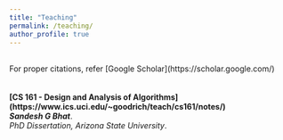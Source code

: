 ```yaml
---
title: "Teaching"
permalink: /teaching/
author_profile: true
---
```

<br>
For proper citations, refer [Google Scholar](https://scholar.google.com/)<br>
<br>
<br>
<b>[CS 161 - Design and Analysis of Algorithms](https://www.ics.uci.edu/~goodrich/teach/cs161/notes/)</b> <br> 
<i><b>Sandesh G Bhat</b></i>.<br>
<i>PhD Dissertation, Arizona State University</i>.
<br>
